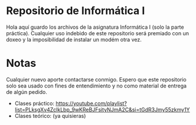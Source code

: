 # Repositorio de Informática I

Hola aquí guardo los archivos de la asignatura Informática I (solo la parte práctica). Cualquier uso indebido de este repositorio será premiado con un doxeo y la imposibilidad de instalar un modém otra vez.

# Notas

Cualquier nuevo aporte contactarse conmigo. Espero que este repositorio solo sea usado con fines de entendimiento y no como material de entrega de algún pedido.

- Clases práctico: https://youtube.com/playlist?list=PLksgXv4ZclkLbp_9wKReBJFsityNJmA2C&si=tGdR3Jmy55zkmy1Y
- Clases teórico: (ya quisieras)
